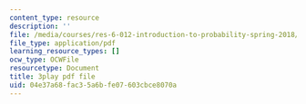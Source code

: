 ```yaml
---
content_type: resource
description: ''
file: /media/courses/res-6-012-introduction-to-probability-spring-2018/04e37a68fac35a6bfe07603cbce8070a_8QyQSZQ4uKQ.pdf
file_type: application/pdf
learning_resource_types: []
ocw_type: OCWFile
resourcetype: Document
title: 3play pdf file
uid: 04e37a68-fac3-5a6b-fe07-603cbce8070a
---
```

